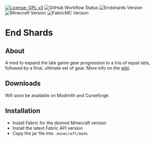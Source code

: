 [![License: GPL v3](https://img.shields.io/badge/License-GPL%20v3-blue.svg)](https://www.gnu.org/licenses/gpl-3.0)
![GitHub Workflow Status](https://img.shields.io/github/workflow/status/asd1o1/endshards/build)
![Endshards Version](https://img.shields.io/github/v/tag/asd1o1/endshards?include_prereleases)
![Minecraft Version](https://img.shields.io/badge/Minecraft-1.18.2-blue)
![FabricMC Version](https://img.shields.io/badge/FabricMC-0.48.0%2B1.18.2-blue)
# End Shards
## About
A mod to expand the late game gear progression to a trio of equal sets, followed by a final, ultimate set of gear. More info on the [wiki](https://github.com/asd1o1/endshards/wiki).

## Downloads
Will soon be available on Modrinth and Curseforge.

## Installation
 - Install Fabric for the desired Minecraft version
 - Install the latest Fabric API version
 - Copy the jar file into `.minecraft/mods`



